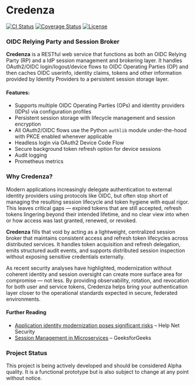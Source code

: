 # Credenza

[![CI Status](https://github.com/informatics-isi-edu/credenza/actions/workflows/credenza.yaml/badge.svg)](https://github.com/informatics-isi-edu/credenza/actions)
[![Coverage Status](https://coveralls.io/repos/github/informatics-isi-edu/credenza/badge.svg)](https://coveralls.io/github/informatics-isi-edu/credenza)
[![License](https://img.shields.io/pypi/l/bdbag.svg)](http://www.apache.org/licenses/LICENSE-2.0)

### OIDC Relying Party and Session Broker

**Credenza** is a RESTful web service that functions as both an OIDC Relying Party (RP) and a IdP session management and 
brokering layer. It handles OAuth2/OIDC login/logout/device flows to OIDC Operating Parties (OP) and then caches OIDC 
userinfo, identity claims, tokens and other information provided by Identity Providers to a persistent session storage layer.

#### Features:

- Supports multiple OIDC Operating Parties (OPs) and identity providers (IDPs) via configuration profiles
- Persistent session storage with lifecycle management and session encryption
- All OAuth2/OIDC flows use the Python `authlib` module under-the-hood with PKCE enabled whenever applicable
- Headless login via OAuth2 Device Code Flow
- Secure background token refresh option for device sessions
- Audit logging
- Prometheus metrics

### Why Credenza?

Modern applications increasingly delegate authentication to external identity providers using protocols like OIDC, 
but often stop short of managing the resulting session lifecycle and token hygiene with equal rigor. This leaves 
critical gaps — expired tokens that are still accepted, refresh tokens lingering beyond their intended lifetime, and no 
clear view into when or how access was last granted, renewed, or revoked. 

**Credenza** fills that void by acting as a lightweight, centralized session broker that maintains consistent access and 
refresh token lifecycles across distributed services. It handles token acquisition and refresh delegation, emits structured audit 
events, and supports distributed session inspection without exposing sensitive credentials externally.

As recent security analyses have highlighted, modernization without coherent identity and session oversight can create more surface area 
for compromise — not less. By providing observability, rotation, and revocation for both user and service tokens, 
Credenza helps bring your authentication layer closer to the operational standards expected in secure, 
federated environments.

#### Further Reading

* [Application identity modernization poses significant risks](https://www.helpnetsecurity.com/2025/05/27/application-identity-modernization-risks/) – Help Net Security 
* [Session Management in Microservices](https://www.geeksforgeeks.org/system-design/session-management-in-microservices) – GeeksforGeeks

### Project Status

This project is being actively developed and should be considered Alpha quality. It is a functional prototype but is 
also subject to change at any point without notice.